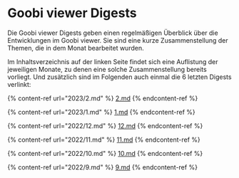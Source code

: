 # Goobi viewer Digests

Die Goobi viewer Digests geben einen regelmäßigen Überblick über die Entwicklungen im Goobi viewer. Sie sind eine kurze Zusammenstellung der Themen, die in dem Monat bearbeitet wurden.

Im Inhaltsverzeichnis auf der linken Seite findet sich eine Auflistung der jeweiligen Monate, zu denen eine solche Zusammenstellung bereits vorliegt. Und zusätzlich sind im Folgenden auch einmal die 6 letzten Digests verlinkt:

{% content-ref url="2023/2.md" %}
[2.md](2023/2.md)
{% endcontent-ref %}

{% content-ref url="2023/1.md" %}
[1.md](2023/1.md)
{% endcontent-ref %}

{% content-ref url="2022/12.md" %}
[12.md](2022/12.md)
{% endcontent-ref %}

{% content-ref url="2022/11.md" %}
[11.md](2022/11.md)
{% endcontent-ref %}

{% content-ref url="2022/10.md" %}
[10.md](2022/10.md)
{% endcontent-ref %}

{% content-ref url="2022/9.md" %}
[9.md](2022/9.md)
{% endcontent-ref %}

